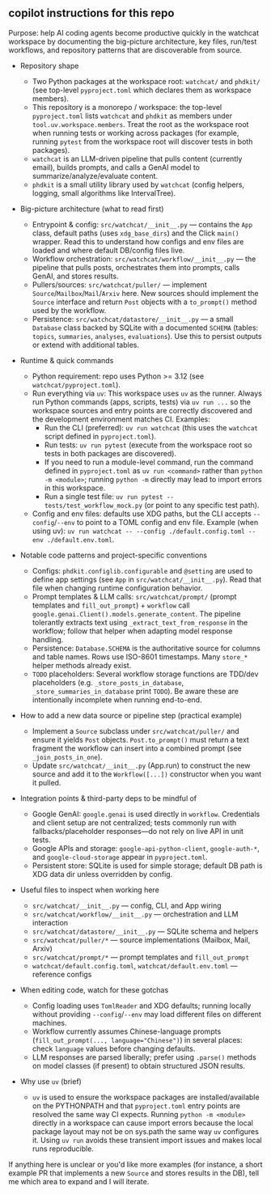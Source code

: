 ## copilot instructions for this repo

Purpose: help AI coding agents become productive quickly in the watchcat workspace by
documenting the big-picture architecture, key files, run/test workflows, and repository
patterns that are discoverable from source.

- Repository shape
  - Two Python packages at the workspace root: `watchcat/` and `phdkit/` (see top-level
    `pyproject.toml` which declares them as workspace members).
  - This repository is a monorepo / workspace: the top-level `pyproject.toml` lists
    `watchcat` and `phdkit` as members under `tool.uv.workspace.members`. Treat the
    root as the workspace root when running tests or working across packages (for
    example, running `pytest` from the workspace root will discover tests in both
    packages).
  - `watchcat` is an LLM-driven pipeline that pulls content (currently email), builds
    prompts, and calls a GenAI model to summarize/analyze/evaluate content.
  - `phdkit` is a small utility library used by `watchcat` (config helpers, logging,
    small algorithms like IntervalTree).

- Big-picture architecture (what to read first)
  - Entrypoint & config: `src/watchcat/__init__.py` — contains the `App` class, default
    paths (uses `xdg_base_dirs`) and the Click `main()` wrapper. Read this to understand
    how configs and env files are loaded and where default DB/config files live.
  - Workflow orchestration: `src/watchcat/workflow/__init__.py` — the pipeline that
    pulls posts, orchestrates them into prompts, calls GenAI, and stores results.
  - Pullers/sources: `src/watchcat/puller/` — implement `Source`/`Mailbox`/`Mail`/`Arxiv`
    here. New sources should implement the `Source` interface and return `Post` objects
    with a `to_prompt()` method used by the workflow.
  - Persistence: `src/watchcat/datastore/__init__.py` — a small `Database` class backed
    by SQLite with a documented `SCHEMA` (tables: `topics`, `summaries`, `analyses`,
    `evaluations`). Use this to persist outputs or extend with additional tables.

- Runtime & quick commands
  - Python requirement: repo uses Python >= 3.12 (see `watchcat/pyproject.toml`).
  - Run everything via `uv`: This workspace uses `uv` as the runner. Always run Python commands
    (apps, scripts, tests) via `uv run ...` so the workspace sources and entry points are
    correctly discovered and the development environment matches CI. Examples:
    - Run the CLI (preferred): `uv run watchcat` (this uses the `watchcat` script defined in `pyproject.toml`).
    - Run tests: `uv run pytest` (execute from the workspace root so tests in both packages are discovered).
    - If you need to run a module-level command, run the command defined in `pyproject.toml` as `uv run <command>` rather than `python -m <module>`; running `python -m` directly may lead to import errors in this workspace.
    - Run a single test file: `uv run pytest -- tests/test_workflow_mock.py` (or point to any specific test path).
  - Config and env files: defaults use XDG paths, but the CLI accepts `--config`/`--env`
    to point to a TOML config and env file. Example (when using uv): `uv run watchcat -- --config ./default.config.toml --env ./default.env.toml`.

- Notable code patterns and project-specific conventions
  - Configs: `phdkit.configlib.configurable` and `@setting` are used to define app
    settings (see `App` in `src/watchcat/__init__.py`). Read that file when changing
    runtime configuration behavior.
  - Prompt templates & LLM calls: `src/watchcat/prompt/` (prompt templates and
    `fill_out_prompt`) + `workflow` call `google.genai.Client().models.generate_content`.
    The pipeline tolerantly extracts text using `_extract_text_from_response` in the
    workflow; follow that helper when adapting model response handling.
  - Persistence: `Database.SCHEMA` is the authoritative source for columns and table
    names. Rows use ISO-8601 timestamps. Many `store_*` helper methods already exist.
  - `TODO` placeholders: Several workflow storage functions are TDD/dev placeholders
    (e.g. `_store_posts_in_database`, `_store_summaries_in_database` print `TODO`). Be
    aware these are intentionally incomplete when running end-to-end.

- How to add a new data source or pipeline step (practical example)
  - Implement a `Source` subclass under `src/watchcat/puller/` and ensure it yields
    `Post` objects. `Post.to_prompt()` must return a text fragment the workflow can
    insert into a combined prompt (see `_join_posts_in_one`).
  - Update `src/watchcat/__init__.py` (App.run) to construct the new source and add
    it to the `Workflow([...])` constructor when you want it pulled.

- Integration points & third-party deps to be mindful of
  - Google GenAI: `google.genai` is used directly in `workflow`. Credentials and
    client setup are not centralized; tests commonly run with fallbacks/placeholder
    responses—do not rely on live API in unit tests.
  - Google APIs and storage: `google-api-python-client`, `google-auth-*`, and
    `google-cloud-storage` appear in `pyproject.toml`.
  - Persistent store: SQLite is used for simple storage; default DB path is XDG data
    dir unless overridden by config.

- Useful files to inspect when working here
  - `src/watchcat/__init__.py` — config, CLI, and App wiring
  - `src/watchcat/workflow/__init__.py` — orchestration and LLM interaction
  - `src/watchcat/datastore/__init__.py` — SQLite schema and helpers
  - `src/watchcat/puller/*` — source implementations (Mailbox, Mail, Arxiv)
  - `src/watchcat/prompt/*` — prompt templates and `fill_out_prompt`
  - `watchcat/default.config.toml`, `watchcat/default.env.toml` — reference configs

- When editing code, watch for these gotchas
  - Config loading uses `TomlReader` and XDG defaults; running locally without
    providing `--config`/`--env` may load different files on different machines.
  - Workflow currently assumes Chinese-language prompts (`fill_out_prompt(..., language="Chinese")`) in several places: check `language` values before changing defaults.
  - LLM responses are parsed liberally; prefer using `.parse()` methods on model
    classes (if present) to obtain structured JSON results.

- Why use `uv` (brief)
  - `uv` is used to ensure the workspace packages are installed/available on the
    PYTHONPATH and that `pyproject.toml` entry points are resolved the same way CI
    expects. Running `python -m <module>` directly in a workspace can cause
    import errors because the local package layout may not be on sys.path the same
    way `uv` configures it. Using `uv run` avoids these transient import issues and
    makes local runs reproducible.

If anything here is unclear or you'd like more examples (for instance, a short
example PR that implements a new `Source` and stores results in the DB), tell me
which area to expand and I will iterate.
